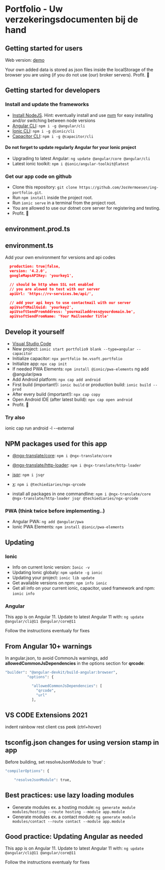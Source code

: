 # Portfolio - Uw verzekeringsdocumenten bij de hand

## Getting started for users

Web version: [demo](https://mijn.rv.be)

Your own added data is stored as json files inside the localStorage of the browser you are using (if you do not use (our) broker servers). Profit. :tada:

## Getting started for developers

### Install and update the frameworks

- [Install NodeJS](https://nodejs.org/). Hint: eventually install and use [nvm](https://medium.com/@Joachim8675309/installing-node-js-with-nvm-4dc469c977d9) for easy installing and/or switching between node versions
- [Angular CLI](https://www.npmjs.com/package/@angular/cli): `npm i -g @angular/cli`
- [Ionic CLI](https://www.npmjs.com/package/@ionic/cli): `npm i -g @ionic/cli`
- [Capacitor CLI](https://www.npmjs.com/package/@capacitor/cli): `npm i -g @capacitor/cli`

#### Do not forget to update regularly Angular for your Ionic project

- Upgrading to latest Angular: `ng update @angular/core @angular/cli`
- Latest ionic toolkit: `npm i @ionic/angular-toolkit@latest`

### Get our app code on github

- Clone this repository: `git clone https://github.com/JosVermoesen/ing-portfolio.git`.
- Run `npm install` inside the project root.
- Run `ionic serve` in a terminal from the project root.
- You are allowed to use our dotnet core server for registering and testing.
- Profit. :tada:

## environment.prod.ts

## environment.ts

Add your own environment for versions and api codes

```json
  production: true|false,
  version: '4.2.0',
  googleMapsAPIKey: 'yourkey1',

  // should be http when SSL not enabled
  // you are alowed to test with our server
  apiUrl: 'https://rv-services.be/api/',

  // add your api keys to use contactmail with our server
  apiVsoftMailGuid: 'yourkey2',
  apiVsoftSendFromAddress: 'yourmailaddress@yourdomain.be',
  apiVsoftSendFromName: 'Your Mailsender Title'
```

## Develop it yourself

- [Visual Studio Code](https://code.visualstudio.com/)
- New project: `ionic start portfolio9 blank --type=angular --capacitor`
- Initialize capacitor: `npx portfolio be.vsoft.portfolio`
- Initialize app: `npx cap init`
- If needed PWA Elements: `npm install @ionic/pwa-elements` ng add @angular/pwa
- Add Android platform: `npx cap add android`
- First build (important!): `ionic build` or production build: `ionic build --prod`
- After every build (important!): `npx cap copy`
- Open Android IDE (after latest build): `npx cap open android`
- Profit. :tada:

### Try also

ionic cap run android -l --external

## NPM packages used for this app

- [@ngx-translate/core](https://www.npmjs.com/package/@ngx-translate/core): `npm i @ngx-translate/core`
- [@ngx-translate/http-loader](https://www.npmjs.com/package/@ngx-translate/http-loader): `npm i @ngx-translate/http-loader`
- [jsqr](https://www.npmjs.com/package/jsqr): `npm i jsqr`
- [x](https://github.com/techiediaries/ngx-qrcode): `npm i @techiediaries/ngx-qrcode`

- install all packages in one commandline: `npm i @ngx-translate/core @ngx-translate/http-loader jsqr @techiediaries/ngx-qrcode`

### PWA (think twice before implementing..)

- Angular PWA: `ng add @angular/pwa`
- Ionic PWA Elements: `npm install @ionic/pwa-elements`

## Updating

### Ionic

- Info on current Ionic version: `Ionic -v`
- Updating Ionic globaly: `npm update -g ionic`
- Updating your project: `ionic lib update`
- Get available versions on npm: `npm info ionic`
- Get all info on your current ionic, capacitor, used framework and npm: `ionic info`

### Angular

This app is on Angular 11. Update to latest Angular 11 with:
`ng update @angular/cli@11 @angular/core@11`

Follow the instructions eventualy for fixes

## From Angular 10+ warnings

In angular.json, to avoid CommonJs warnings, add **allowedCommonJsDependencies** in the options section for **qrcode**:

```bash
"builder": "@angular-devkit/build-angular:browser",
          "options": {

            "allowedCommonJsDependencies": [
              "qrcode",
              "url"
            ],

```

## VS CODE Extensions 2021

indent rainbow
rest client
css peek (ctrl+hover)

## tsconfig.json changes for using version stamp in app

Before building, set resolveJsonModule to 'true' :

```bash
"compilerOptions": {

    "resolveJsonModule": true,

```

## Best practices: use lazy loading modules

- Generate modules ex. a hosting module: `ng generate module modules/hosting --route hosting --module app.module`
- Generate modules ex. a contact module: `ng generate module modules/contact --route contact --module app.module`

## Good practice: Updating Angular as needed

This app is on Angular 11. Update to latest Angular 11 with:
`ng update @angular/cli@11 @angular/core@11`

Follow the instructions eventualy for fixes
